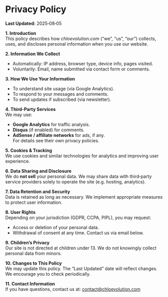 # Privacy Policy


**Last Updated:** 2025‑08‑05

**1. Introduction**  
This policy describes how *chloevolution.com* (“we”, “us”, “our”) collects, uses, and discloses personal information when you use our website.

**2. Information We Collect**  
- Automatically: IP address, browser type, device info, pages visited.  
- Voluntarily: Email, name submitted via contact form or comments.

**3. How We Use Your Information**  
- To understand site usage (via Google Analytics).  
- To respond to your messages and comments.  
- To send updates if subscribed (via newsletter).

**4. Third‑Party Services**  
We may use:
- **Google Analytics** for traffic analysis.  
- **Disqus** (if enabled) for comments.  
- **AdSense / affiliate networks** for ads, if any.  
For details see their own privacy policies.

**5. Cookies & Tracking**  
We use cookies and similar technologies for analytics and improving user experience.

**6. Data Sharing and Disclosure**  
We do **not sell** your personal data. We may share data with third‑party service providers solely to operate the site (e.g. hosting, analytics).

**7. Data Retention and Security**  
Data is retained as long as necessary. We implement appropriate measures to protect user information.

**8. User Rights**  
Depending on your jurisdiction (GDPR, CCPA, PIPL), you may request:
- Access or deletion of your personal data.
- Withdrawal of consent at any time.
Contact us via email below.

**9. Children’s Privacy**  
Our site is not directed at children under 13. We do not knowingly collect personal data from minors.

**10. Changes to This Policy**  
We may update this policy. The “Last Updated” date will reflect changes. We encourage you to check periodically.

**11. Contact Information**  
If you have questions, contact us at: contact@chloevolution.com

